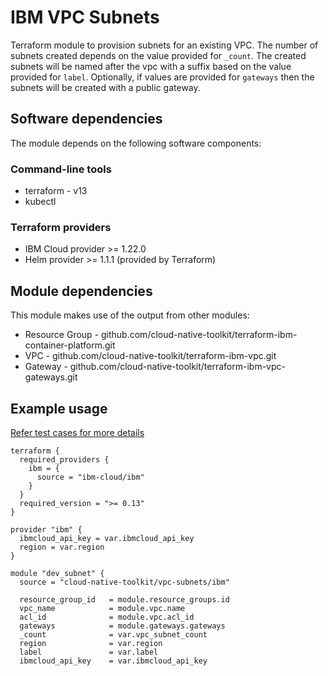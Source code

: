 # IBM VPC Subnets

Terraform module to provision subnets for an existing VPC. The number of subnets created depends on the value provided for `_count`. The created subnets will be named after the vpc with a suffix based on the value provided for `label`. Optionally, if values are provided for `gateways` then the subnets will be created with a public gateway.

## Software dependencies

The module depends on the following software components:

### Command-line tools

- terraform - v13
- kubectl

### Terraform providers

- IBM Cloud provider >= 1.22.0
- Helm provider >= 1.1.1 (provided by Terraform)

## Module dependencies

This module makes use of the output from other modules:

- Resource Group - github.com/cloud-native-toolkit/terraform-ibm-container-platform.git
- VPC - github.com/cloud-native-toolkit/terraform-ibm-vpc.git
- Gateway - github.com/cloud-native-toolkit/terraform-ibm-vpc-gateways.git

## Example usage

[Refer test cases for more details](test/stages/stage2-subnets.tf)

```hcl-terraform
terraform {
  required_providers {
    ibm = {
      source = "ibm-cloud/ibm"
    }
  }
  required_version = ">= 0.13"
}

provider "ibm" {
  ibmcloud_api_key = var.ibmcloud_api_key
  region = var.region
}

module "dev_subnet" {
  source = "cloud-native-toolkit/vpc-subnets/ibm"
  
  resource_group_id   = module.resource_groups.id
  vpc_name            = module.vpc.name
  acl_id              = module.vpc.acl_id
  gateways            = module.gateways.gateways
  _count              = var.vpc_subnet_count
  region              = var.region
  label               = var.label
  ibmcloud_api_key    = var.ibmcloud_api_key
```
